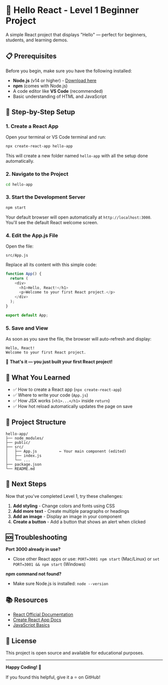 # 👋 Hello React - Level 1 Beginner Project

A simple React project that displays "Hello" — perfect for beginners, students, and learning demos.

## 📋 Prerequisites

Before you begin, make sure you have the following installed:
- **Node.js** (v14 or higher) - [Download here](https://nodejs.org/)
- **npm** (comes with Node.js)
- A code editor like **VS Code** (recommended)
- Basic understanding of HTML and JavaScript

## 🚀 Step-by-Step Setup

### 1. Create a React App

Open your terminal or VS Code terminal and run:

```bash
npx create-react-app hello-app
```

This will create a new folder named `hello-app` with all the setup done automatically.

### 2. Navigate to the Project

```bash
cd hello-app
```

### 3. Start the Development Server

```bash
npm start
```

Your default browser will open automatically at `http://localhost:3000`. You'll see the default React welcome screen.

### 4. Edit the App.js File

Open the file:

```
src/App.js
```

Replace all its content with this simple code:

```javascript
function App() {
  return (
    <div>
      <h1>Hello, React!</h1>
      <p>Welcome to your first React project.</p>
    </div>
  );
}

export default App;
```

### 5. Save and View

As soon as you save the file, the browser will auto-refresh and display:

```
Hello, React!
Welcome to your first React project.
```

🎉 **That's it — you just built your first React project!**

## 🧠 What You Learned

- ✅ How to create a React app (`npx create-react-app`)
- ✅ Where to write your code (`App.js`)
- ✅ How JSX works (`<h1>...</h1>` inside `return`)
- ✅ How hot reload automatically updates the page on save

## 📁 Project Structure

```
hello-app/
├── node_modules/
├── public/
├── src/
│   ├── App.js          ← Your main component (edited)
│   ├── index.js
│   └── ...
├── package.json
└── README.md
```

## 🎯 Next Steps

Now that you've completed Level 1, try these challenges:

1. **Add styling** - Change colors and fonts using CSS
2. **Add more text** - Create multiple paragraphs or headings
3. **Add an image** - Display an image in your component
4. **Create a button** - Add a button that shows an alert when clicked

## 🆘 Troubleshooting

**Port 3000 already in use?**
- Close other React apps or use: `PORT=3001 npm start` (Mac/Linux) or `set PORT=3001 && npm start` (Windows)

**npm command not found?**
- Make sure Node.js is installed: `node --version`

## 📚 Resources

- [React Official Documentation](https://react.dev/)
- [Create React App Docs](https://create-react-app.dev/)
- [JavaScript Basics](https://developer.mozilla.org/en-US/docs/Web/JavaScript)

## 📝 License

This project is open source and available for educational purposes.

---

**Happy Coding! 🚀**

If you found this helpful, give it a ⭐️ on GitHub!
